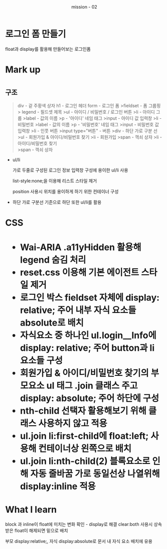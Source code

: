 <header>mission - 02</header>

<h1>로그인 폼 만들기</h1>

float과 display를 활용해 만들어보는 로그인폼

<h1>Mark up<h1>

<h2>구조</h2>

 >div - 겉 주황색 상자 
  > h1 - 로그인 헤더
  > form - 로그인 폼 
    >fieldset -  폼 그룹핑
      > legend - 필드셋 제목
      >ul - 아이디 / 비밀번호 / 로그인 버튼
        >li - 아이디 그룹
          >label - 값의 이름
          >p - '아이디' 네임 태그
          >input - 아이디 값 입력창
        >li - 비밀번호
         >label - 값의 이름
         >p - '비밀번호' 네임 태그
         >input - 비밀번호 값 입력창
        >li - 인풋 버튼
          >input type="버튼" - 버튼
    >div - 하단 가로 구분 선   
    >ul - 회원가입 & 아이디/비밀번호 찾기
     >li - 회원가입
      >span - 꺽쇠 상자
     >li - 아이디/비밀번호 찾기   
      >span - 꺽쇠 상자
           
- ul/li

  가로 두줄로 구성된 로그인 정보 입력창 구성에 용이한 ul/li 사용

  list-style:none;을 이용해 리스트 스타일 제거 
  
  position 사용시 위치를 용이하게 하기 위한 컨테이너 구성

- 하단 가로 구분선 기준으로 하단 또한 ul/li를 활용

<h1>CSS<h1>


- Wai-ARIA .a11yHidden 활용해 legend 숨김 처리
- reset.css 이용해 기본 에이전트 스타일 제거
- 로그인 박스 fieldset 자체에 display: relative; 주어 내부 자식 요소들 absolute로 배치
- 자식요소 중 하나인 ul.login__Info에 display: relative; 주어 button과 li 요소들 구성
- 회원가입 & 아이디/비밀번호 찾기의 부모요소 ul 태그 .join 클래스 주고 display: absolute; 주어
  하단에 구성
- nth-child 선택자 활용해보기 위해 클래스 사용하지 않고 적용
- ul.join li:first-child에 float:left; 사용해 컨테이너상 왼쪽으로 배치
- ul.join li:nth-child(2) 블록요소로 인해 자동 줄바꿈 가로 동일선상 나열위해
  display:inline 적용

<h1> What I learn </h1>

block 과 inline이 float에 미치는 변화 확인 - display로 해결
clear:both 사용시 상속받은 float이 해제되면 밑으로 배치

부모 display:relative;, 자식 display:absolute로 
문서 내 자식 요소 배치에 유용











